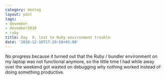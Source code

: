 ```yaml
---
category: devlog
layout: post
tags:
- devember
- devember2018
- ruby
title: Day  9, lost to Ruby environment trouble
date: '2018-12-10T17:29:50+01:00'
---
```

No progress because it turned out that the Ruby / bundler environment on my laptop was not functional anymore, so the little time I had while away over the weekend got wasted on debugging why nothing worked instead of doing something productive.
